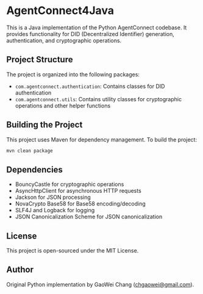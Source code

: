 # AgentConnect4Java

This is a Java implementation of the Python AgentConnect codebase. It provides functionality for DID (Decentralized Identifier) generation, authentication, and cryptographic operations.

## Project Structure

The project is organized into the following packages:

- `com.agentconnect.authentication`: Contains classes for DID authentication
- `com.agentconnect.utils`: Contains utility classes for cryptographic operations and other helper functions

## Building the Project

This project uses Maven for dependency management. To build the project:

```bash
mvn clean package
```

## Dependencies

- BouncyCastle for cryptographic operations
- AsyncHttpClient for asynchronous HTTP requests
- Jackson for JSON processing
- NovaCrypto Base58 for Base58 encoding/decoding
- SLF4J and Logback for logging
- JSON Canonicalization Scheme for JSON canonicalization

## License

This project is open-sourced under the MIT License.

## Author

Original Python implementation by GaoWei Chang (chgaowei@gmail.com).